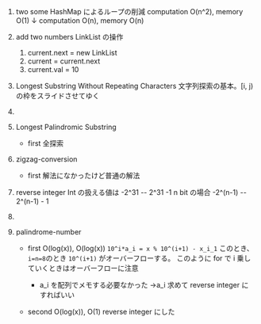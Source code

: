 1. two some
   HashMap によるループの削減
   computation O(n^2), memory O(1)
   ↓
   computation O(n), memory O(n)

2. add two numbers
   LinkList の操作

   1. current.next = new LinkList
   2. current = current.next
   3. current.val = 10

3. Longest Substring Without Repeating Characters
   文字列探索の基本。[i, j)の枠をスライドさせてゆく

4.

5. Longest Palindromic Substring

   - first
     全探索

6. zigzag-conversion

   - first
     解法になかったけど普通の解法

7. reverse integer
   Int の扱える値は -2^31 -- 2^31 -1
   n bit の場合 -2^(n-1) -- 2^(n-1) - 1

8.

9. palindrome-number

   - first O(log(x)), O(log(x))
     `10^i*a_i = x % 10^(i+1) - x_i_1`
     このとき、`i=n=8`のとき `10^(i+1)` がオーバーフローする。
     このように for で i 乗していくときはオーバーフローに注意

     - a_i を配列でメモする必要なかった →a_i 求めて reverse integer にすればいい

   - second O(log(x)), O(1)
     reverse integer にした
